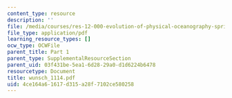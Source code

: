 ```yaml
---
content_type: resource
description: ''
file: /media/courses/res-12-000-evolution-of-physical-oceanography-spring-2007/4ce164a61617d315a28f7102ce580258_wunsch_1114.pdf
file_type: application/pdf
learning_resource_types: []
ocw_type: OCWFile
parent_title: Part 1
parent_type: SupplementalResourceSection
parent_uid: 03f431be-5ea1-6d28-29a0-d1d6224b6478
resourcetype: Document
title: wunsch_1114.pdf
uid: 4ce164a6-1617-d315-a28f-7102ce580258
---
```

